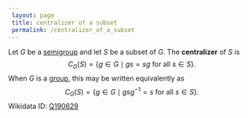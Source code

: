 ```yaml
---
 layout: page
 title: centralizer of a subset
 permalink: /centralizer_of_a_subset
---
```

Let $G$ be a [semigroup](https://defsmath.github.io/DefsMath/semigroup) and let $S$ be a subset of $G$. The **centralizer** of $S$ is $$C_G(S) = \{g\in G\mid gs=sg \text{ for all } s\in S\}.$$ When $G$ is a [group](https://defsmath.github.io/DefsMath/group), this may be written equivalently as $$C_G(S) = \{g\in G\mid gsg^{-1} =s \text{ for all } s\in S\}.$$ Wikidata ID: [Q190629](https://www.wikidata.org/wiki/Q190629)